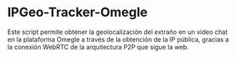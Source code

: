 # IPGeo-Tracker-Omegle
Este script permite obtener la geolocalización del extraño en un video chat en la plataforma Omegle a través de la obtención de la IP pública, gracias a la conexión WebRTC de la arquitectura P2P que sigue la web.
